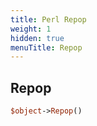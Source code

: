 ```yaml
---
title: Perl Repop
weight: 1
hidden: true
menuTitle: Repop
---
```

## Repop
```perl
$object->Repop()
```